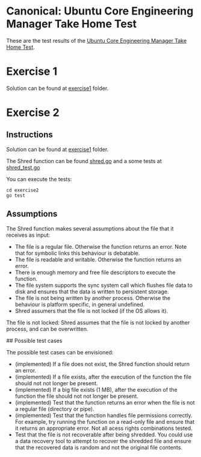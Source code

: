 # Canonical: Ubuntu Core Engineering Manager Take Home Test

These are the test results of the [Ubuntu Core Engineering Manager Take Home Test](https://github.com/marcmagransdeabril/canonical-ubuntu-core-engineering-manager/edit/main/INSTRUCTIONS.md).

# Exercise 1

Solution can be found at [exercise1](https://github.com/marcmagransdeabril/canonical-ubuntu-core-engineering-manager/edit/main/exercise1) folder.

# Exercise 2

## Instructions

Solution can be found at [exercise1](https://github.com/marcmagransdeabril/canonical-ubuntu-core-engineering-manager/edit/main/exercise2) folder.

The Shred function can be found [shred.go](https://github.com/marcmagransdeabril/canonical-ubuntu-core-engineering-manager/edit/main/exercise2/shred.go) and a some tests at [shred_test.go](https://github.com/marcmagransdeabril/canonical-ubuntu-core-engineering-manager/edit/main/exercise2/shred_test.go)

You can execute the tests:
```
cd exercise2
go test
```
## Assumptions

The Shred function makes several assumptions about the file that it receives as input:
* The file is a regular file. Otherwise the function returns an error. Note that for symbolic links this behaviour is debatable.
* The file is readable and writable. Otherwise the function returns an error.
* There is enough memory and free file descriptors to execute the function.
* The file system supports the sync system call which flushes file data to disk and ensures that the data is written to persistent storage.
* The file is not being written by another process. Otherwise the behaviour is platform specific, in general undefined.
* Shred assumers that the file is not locked (if the OS allows it). 


The file is not locked: Shred assumes that the file is not locked by another process, and can be overwritten.


## Possible test cases 

The possible test cases can be envisioned:

* (implemented) If a file does not exist, the Shred function should return an error.
* (implemented) If a file exists, after the execution of the function the file should not not longer be present.
* (implemented) If a big file exists (1 MB), after the execution of the function the file should not not longer be present.
* (implemented) Test that the function returns an error when the file is not a regular file (directory or pipe).
* (implemented) Test that the function handles file permissions correctly. For example, try running the function on a read-only file and ensure that it returns an appropriate error. Not all acess rights combinations tested.
* Test that the file is not recoverable after being shredded. You could use a data recovery tool to attempt to recover the shredded file and ensure that the recovered data is random and not the original file contents.





